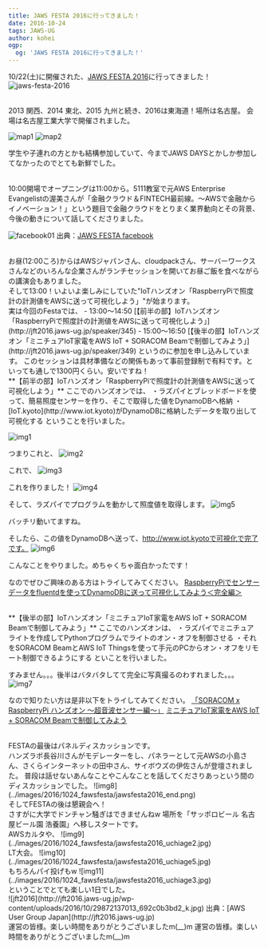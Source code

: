 ```yaml
---
title: JAWS FESTA 2016に行ってきました！
date: 2016-10-24
tags: JAWS-UG
author: kohei
ogp:
  og: 'JAWS FESTA 2016に行ってきました！'
---
```


10/22(土)に開催された、[JAWS FESTA 2016](http://jft2016.jaws-ug.jp)に行ってきました！
<br>
![jaws-festa-2016](http://jft2016.jaws-ug.jp/wp-content/themes/jawsfesta2016/images/default-image.png)

<br>
2013 関西、2014 東北、2015 九州と続き、2016は東海道！場所は名古屋。
会場は名古屋工業大学で開催されました。

![map1](http://jft2016.jaws-ug.jp/wp-content/uploads/2016/10/festamap.png)
![map2](http://jft2016.jaws-ug.jp/wp-content/uploads/2016/10/festaroom.png)

学生や子連れの方とかも結構参加していて、今までJAWS DAYSとかしか参加してなかったのでとても新鮮でした。

<br>
10:00開場でオープニングは11:00から。5111教室で元AWS Enterprise Evangelistの渥美さんが「金融クラウド＆FINTECH最前線。～AWSで金融からイノベーション！」という題目で金融クラウドをとりまく業界動向とその背景、今後の動きについて話してくださりました。

![facebook01](https://scontent.xx.fbcdn.net/t31.0-8/p720x720/14682058_1288387947852148_8660944754944267812_o.jpg)
出典：[JAWS FESTA facebook](https://www.facebook.com/JawsFesta/)

<br>
お昼(12:00ころ)からはAWSジャパンさん、cloudpackさん、サーバーワークスさんなどのいろんな企業さんがランチセッションを開いてお昼ご飯を食べながらの講演会もありました。

<br>
そして13:00！いよいよ楽しみにしていた"IoTハンズオン「RaspberryPiで照度計の計測値をAWSに送って可視化しよう」"が始まります。
<br>
実は今回のFestaでは、
- 13:00〜14:50 [【前半の部】IoTハンズオン「RaspberryPiで照度計の計測値をAWSに送って可視化しよう」](http://jft2016.jaws-ug.jp/speaker/345)
- 15:00〜16:50 [【後半の部】IoTハンズオン「ミニチュアIoT家電をAWS IoT + SORACOM Beamで制御してみよう」](http://jft2016.jaws-ug.jp/speaker/349)
というのに参加を申し込みしています。
このセッションは具材準備などの関係もあって事前登録制で有料です。といっても通しで1300円くらい。安いですね！

<br>
**【前半の部】IoTハンズオン「RaspberryPiで照度計の計測値をAWSに送って可視化しよう」**
ここでのハンズオンでは、
・ラズパイとブレッドボードを使って、簡易照度センサーを作り、そこで取得した値をDynamoDBへ格納
・[IoT.kyoto](http://www.iot.kyoto)がDynamoDBに格納したデータを取り出して可視化する
ということを行いました。

![img1](../images/2016/1024_fawsfesta/jawsfesta2016_iot11.jpg)

つまりこれと、
![img2](../images/2016/1024_fawsfesta/jawsfesta2016_iot12.jpg)

これで、
![img3](../images/2016/1024_fawsfesta/jawsfesta2016_iot13.jpg)

これを作りました！
![img4](../images/2016/1024_fawsfesta/jawsfesta2016_iot15.jpg)

そして、ラズパイでプログラムを動かして照度値を取得します。
![img5](../images/2016/1024_fawsfesta/jawsfesta2016_iot16.jpg)

バッチリ動いてますね。

そしたら、この値をDynamoDBへ送って、http://www.iot.kyotoで可視化で完了です。
![img6](../images/2016/1024_fawsfesta/jawsfesta2016_iot17.png)

こんなことをやりました。めちゃくちゃ面白かったです！

なのでぜひご興味のある方はトライしてみてください。
[RaspberryPiでセンサーデータをfluentdを使ってDynamoDBに送って可視化してみよう＜完全編＞](http://qiita.com/Ichiro_Tsuji/items/fce61bdd5974a2c9cf14)


<br>
**【後半の部】IoTハンズオン「ミニチュアIoT家電をAWS IoT + SORACOM Beamで制御してみよう」**
ここでのハンズオンは、
・ラズパイでミニチュアライトを作成してPythonプログラムでライトのオン・オフを制御させる
・それをSORACOM BeamとAWS IoT Thingsを使って手元のPCからオン・オフをリモート制御できるようにする
といことを行いました。

すみません。。。後半はバタバタしてて完全に写真撮るのわすれました。。。
![img7](../images/2016/1024_fawsfesta/jawsfesta2016_iot21.jpg)

なので知りたい方は是非以下をトライしてみてください。
[「SORACOM x RaspberryPi ハンズオン 〜超音波センサー編〜」](https://github.com/soracom/handson/blob/master/ultrasonic-sensor/seminar.md)
[ミニチュアIoT家電をAWS IoT + SORACOM Beamで制御してみよう](http://qiita.com/dietposter/items/62c64c9f479144cb6469#step-21aws-iot-thingsを作成)


<br>
FESTAの最後はパネルディスカッションです。

<br>
ハンズラボ長谷川さんがモデレーターをし、パネラーとして元AWSの小島さん、さくらインターネットの田中さん、サイボウズの伊佐さんが登壇されました。
普段は話せないあんなことやこんなことを話してくださりあっという間のディスカッションでした。
![img8](../images/2016/1024_fawsfesta/jawsfesta2016_end.png)

<br>
そしてFESTAの後は懇親会へ！

<br>
さすがに大学でドンチャン騒ぎはできませんねw
場所を「サッポロビール 名古屋ビール園 浩養園」へ移しスタートです。

<br>
AWSカルタや、
![img9](../images/2016/1024_fawsfesta/jawsfesta2016_uchiage2.jpg)

<br>
LT大会。
![img10](../images/2016/1024_fawsfesta/jawsfesta2016_uchiage5.jpg)

<br>
もちろんパイ投げもw
![img11](../images/2016/1024_fawsfesta/jawsfesta2016_uchiage3.jpg)

<br>
ということでとても楽しい1日でした。

<br>
![jft2016](http://jft2016.jaws-ug.jp/wp-content/uploads/2016/10/29872137013_692c0b3bd2_k.jpg)
出典：[AWS User Group Japan](http://jft2016.jaws-ug.jp)

<br>
運営の皆様。楽しい時間をありがとうございましたm(__)m
運営の皆様。楽しい時間をありがとうございましたm(__)m
